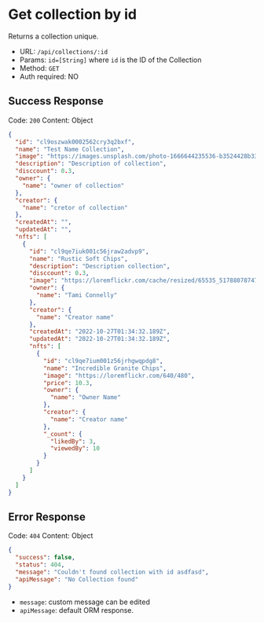 # Get collection by id

Returns a collection unique.

- URL: `/api/collections/:id`
- Params: `id=[String]` where `id` is the ID of the Collection
- Method: `GET`
- Auth required: NO

## Success Response

Code: `200`
Content: Object

```json
{
  "id": "cl9oszwak0002562cry3q2bxf",
  "name": "Test Name Collection",
  "image": "https://images.unsplash.com/photo-1666644235536-b3524428b331?ixlib=rb-4.0.3&ixid=MnwxMjA3fDB8MHxwaG90by1wYWdlfHx8fGVufDB8fHx8&auto=format&fit=crop&w=1113&q=80",
  "description": "Description of collection",
  "disccount": 0.3,
  "owner": {
    "name": "owner of collection"
  },
  "creator": {
    "name": "cretor of collection"
  },
  "createdAt": "",
  "updatedAt": "",
  "nfts": [
    {
      "id": "cl9qe7iuk001c56jraw2advp9",
      "name": "Rustic Soft Chips",
      "description": "Description collection",
      "disccount": 0.3,
      "image": "https://loremflickr.com/cache/resized/65535_51788078747_3b0972967b_c_640_480_nofilter.jpg",
      "owner": {
        "name": "Tami Connelly"
      },
      "creator": {
        "name": "Creator name"
      },
      "createdAt": "2022-10-27T01:34:32.189Z",
      "updatedAt": "2022-10-27T01:34:32.189Z",
      "nfts": [
        {
          "id": "cl9qe7ium001z56jrhgwqpdg8",
          "name": "Incredible Granite Chips",
          "image": "https://loremflickr.com/640/480",
          "price": 10.3,
          "owner": {
            "name": "Owner Name"
          },
          "creator": {
            "name": "Creator name"
          },
          "_count": {
            "likedBy": 3,
            "viewedBy": 10
          }
        }
      ]
    }
  ]
}
```

## Error Response

Code: `404`
Content: Object

```json
{
  "success": false,
  "status": 404,
  "message": "Couldn't found collection with id asdfasd",
  "apiMessage": "No Collection found"
}
```

- `message`: custom message can be edited
- `apiMessage`: default ORM response.
